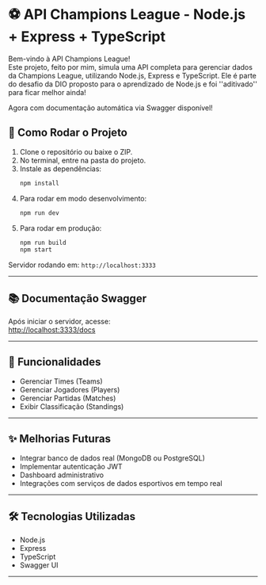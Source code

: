 
# ⚽ API Champions League - Node.js + Express + TypeScript

Bem-vindo à API Champions League!  
Este projeto, feito por mim, simula uma API completa para gerenciar dados da Champions League, utilizando Node.js, Express e TypeScript. Ele é parte do desafio da DIO proposto para o aprendizado de Node.js e foi ''aditivado'' para ficar melhor ainda!

Agora com documentação automática via Swagger disponível!

## 🚀 Como Rodar o Projeto

1. Clone o repositório ou baixe o ZIP.
2. No terminal, entre na pasta do projeto.
3. Instale as dependências:
   ```bash
   npm install
   ```
4. Para rodar em modo desenvolvimento:
   ```bash
   npm run dev
   ```
5. Para rodar em produção:
   ```bash
   npm run build
   npm start
   ```

Servidor rodando em: `http://localhost:3333`

---

## 📚 Documentação Swagger

Após iniciar o servidor, acesse:  
[http://localhost:3333/docs](http://localhost:3333/docs)

---

## 🎯 Funcionalidades

- Gerenciar Times (Teams)
- Gerenciar Jogadores (Players)
- Gerenciar Partidas (Matches)
- Exibir Classificação (Standings)

---

## ✨ Melhorias Futuras

- Integrar banco de dados real (MongoDB ou PostgreSQL)
- Implementar autenticação JWT
- Dashboard administrativo
- Integrações com serviços de dados esportivos em tempo real

---

## 🛠️ Tecnologias Utilizadas

- Node.js
- Express
- TypeScript
- Swagger UI

---
